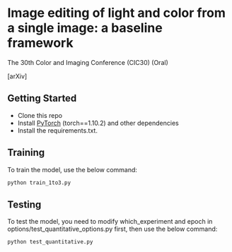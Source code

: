 # Image editing of light and color from a single image: a baseline framework
The 30th Color and Imaging Conference (CIC30) (Oral)

[arXiv]

## Getting Started
- Clone this repo
- Install [PyTorch](http://pytorch.org) (torch==1.10.2) and other dependencies
- Install the requirements.txt.

## Training
To train the model, use the below command:
```bash
python train_1to3.py
```

## Testing
To test the model, you need to modify which_experiment and epoch in options/test_quantitative_options.py first, 
then use the below command:
```bash
python test_quantitative.py
```

